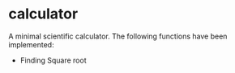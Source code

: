 # calculator

A minimal scientific calculator. The following functions have been implemented:
- Finding Square root
